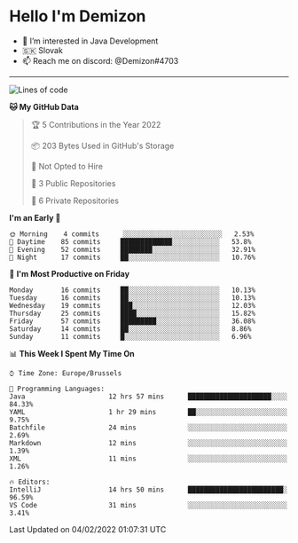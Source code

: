 # Hello I'm Demizon
- 👀 I’m interested in Java Development
- 🇸🇰 Slovak
- 📫 Reach me on discord: @Demizon#4703
<hr>

<!--START_SECTION:waka-->
![Lines of code](https://img.shields.io/badge/From%20Hello%20World%20I%27ve%20Written-11%20Thousand%20lines%20of%20code-blue)

**🐱 My GitHub Data** 

> 🏆 5 Contributions in the Year 2022
 > 
> 📦 203 Bytes Used in GitHub's Storage 
 > 
> 🚫 Not Opted to Hire
 > 
> 📜 3 Public Repositories 
 > 
> 🔑 6 Private Repositories  
 > 
**I'm an Early 🐤** 

```text
🌞 Morning    4 commits      ░░░░░░░░░░░░░░░░░░░░░░░░░   2.53% 
🌆 Daytime    85 commits     █████████████░░░░░░░░░░░░   53.8% 
🌃 Evening    52 commits     ████████░░░░░░░░░░░░░░░░░   32.91% 
🌙 Night      17 commits     ██░░░░░░░░░░░░░░░░░░░░░░░   10.76%

```
📅 **I'm Most Productive on Friday** 

```text
Monday       16 commits     ██░░░░░░░░░░░░░░░░░░░░░░░   10.13% 
Tuesday      16 commits     ██░░░░░░░░░░░░░░░░░░░░░░░   10.13% 
Wednesday    19 commits     ███░░░░░░░░░░░░░░░░░░░░░░   12.03% 
Thursday     25 commits     ████░░░░░░░░░░░░░░░░░░░░░   15.82% 
Friday       57 commits     █████████░░░░░░░░░░░░░░░░   36.08% 
Saturday     14 commits     ██░░░░░░░░░░░░░░░░░░░░░░░   8.86% 
Sunday       11 commits     █░░░░░░░░░░░░░░░░░░░░░░░░   6.96%

```


📊 **This Week I Spent My Time On** 

```text
⌚︎ Time Zone: Europe/Brussels

💬 Programming Languages: 
Java                     12 hrs 57 mins      █████████████████████░░░░   84.33% 
YAML                     1 hr 29 mins        ██░░░░░░░░░░░░░░░░░░░░░░░   9.75% 
Batchfile                24 mins             ░░░░░░░░░░░░░░░░░░░░░░░░░   2.69% 
Markdown                 12 mins             ░░░░░░░░░░░░░░░░░░░░░░░░░   1.39% 
XML                      11 mins             ░░░░░░░░░░░░░░░░░░░░░░░░░   1.26%

🔥 Editors: 
IntelliJ                 14 hrs 50 mins      ████████████████████████░   96.59% 
VS Code                  31 mins             ░░░░░░░░░░░░░░░░░░░░░░░░░   3.41%

```


 Last Updated on 04/02/2022 01:07:31 UTC
<!--END_SECTION:waka-->
